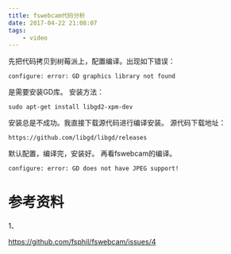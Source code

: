 ```yaml
---
title: fswebcam代码分析
date: 2017-04-22 21:08:07
tags:
	- video
---
```

先把代码拷贝到树莓派上，配置编译。出现如下错误：
```
configure: error: GD graphics library not found
```
是需要安装GD库。
安装方法：
```
sudo apt-get install libgd2-xpm-dev
```
安装总是不成功。我直接下载源代码进行编译安装。
源代码下载地址：
```
https://github.com/libgd/libgd/releases
```
默认配置，编译完，安装好。
再看fswebcam的编译。
```
configure: error: GD does not have JPEG support!
```





# 参考资料

1、

https://github.com/fsphil/fswebcam/issues/4